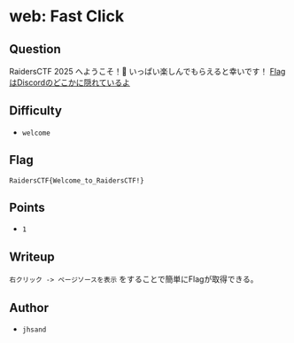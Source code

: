# web: Fast Click
## Question

RaidersCTF 2025 へようこそ！🎉
いっぱい楽しんでもらえると幸いです！
[FlagはDiscordのどこかに隠れているよ](https://discord.com/invite/ha2Tdum3WC)

## Difficulty
- `welcome`

## Flag
```
RaidersCTF{Welcome_to_RaidersCTF!}
```

## Points
- `1`

## Writeup
`右クリック -> ページソースを表示` をすることで簡単にFlagが取得できる。

## Author
- `jhsand`